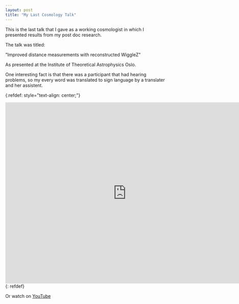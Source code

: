 ```yaml
---
layout: post
title: "My Last Cosmology Talk"
---
```


This is the last talk that I gave as a working cosmologist in 
which I presented results from my post doc research.

The talk was titled:  

"Improved distance measurements with reconstructed WiggleZ"  

As presented at the Institute of Theoretical Astrophysics Oslo. 

One interesting fact is that there was a participant that had hearing problems, so my every word was translated to sign language by a translater and her assistent.  

{:refdef: style="text-align: center;"}
<iframe width="756" height="567" src="https://www.youtube.com/embed/yDvJbG9za4Y" frameborder="0" allowfullscreen> </iframe>
{: refdef} 


Or watch on [YouTube](https://tinyurl.com/tfxr6t4)